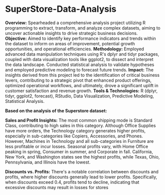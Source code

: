 # SuperStore-Data-Analysis


**Overview:** Spearheaded a comprehensive analysis project utilizing R programming to extract, transform, and analyze complex datasets, aiming to uncover actionable insights to drive strategic business decisions.
**Objective:** Aimed to identify key performance indicators and trends within the dataset to inform on areas of improvement, potential growth opportunities, and operational efficiencies.
**Methodology:** Employed advanced data manipulation techniques using R's dplyr and tidyr packages, coupled with data visualization tools like ggplot2, to dissect and interpret the data landscape. Conducted statistical analysis to validate hypotheses and employed predictive modeling to forecast future trends.
**Impact:** The insights derived from this project led to the identification of critical business levers, contributing to a strategic pivot that enhanced product offerings, optimized operational workflows, and ultimately, drove a significant uplift in customer satisfaction and revenue growth.
**Tools & Technologies:** R (dplyr, tidyr, ggplot2, forecast), RStudio, Data Visualization, Predictive Modeling, Statistical Analysis.


**Based on the analysis of the Superstore dataset:**

**Sales and Profit Insights:** The most common shipping mode is Standard Class, contributing to high sales in this category. Although Office Supplies have more orders, the Technology category generates higher profits, especially in sub-categories like Copiers, Accessories, and Phones. However, Machines in Technology and all sub-categories in Furniture are less profitable or incur losses. Seasonal profits vary, with Home Office peaking in spring, Consumer in summer, and Corporate in fall. California, New York, and Washington states see the highest profits, while Texas, Ohio, Pennsylvania, and Illinois have the lowest.

**Discounts vs. Profits:** There's a notable correlation between discounts and profits, where higher discounts generally lead to lower profits. Specifically, when discounts exceed 0.4, profits tend to decline, indicating that excessive discounts may result in losses for stores
